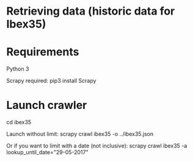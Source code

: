 Retrieving data (historic data for Ibex35)
==========================================================================

# Requirements #

Python 3

Scrapy required:
pip3 install Scrapy

# Launch crawler #
cd ibex35

Launch without limit:
scrapy crawl ibex35 -o ../ibex35.json

Or if you want to limit with a date (not inclusive):
scrapy crawl ibex35 -a lookup_until_date="29-05-2017"
